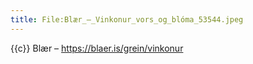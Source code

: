 ```yaml
---
title: File:Blær_–_Vinkonur_vors_og_blóma_53544.jpeg
---
```


{{c}} Blær – https://blaer.is/grein/vinkonur

